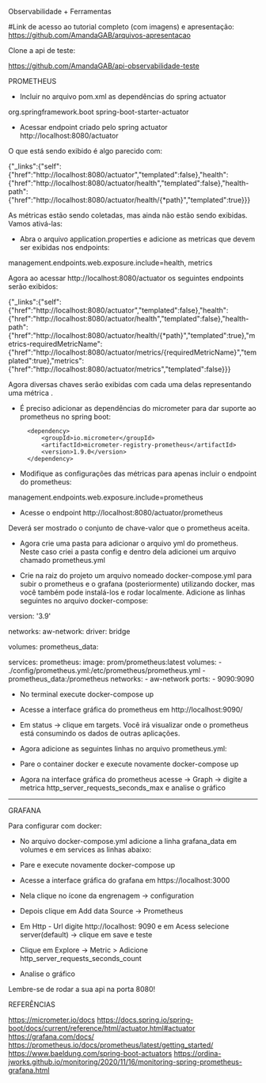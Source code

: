 Observabilidade + Ferramentas

#Link de acesso ao tutorial completo (com imagens) e apresentação: https://github.com/AmandaGAB/arquivos-apresentacao

Clone a api de teste:

https://github.com/AmandaGAB/api-observabilidade-teste

PROMETHEUS

- Incluir no arquivo pom.xml as dependências do spring actuator

<dependency>
  <groupId>org.springframework.boot</groupId>
  <artifactId>spring-boot-starter-actuator</artifactId>
</dependency>

- Acessar endpoint criado pelo spring actuator http://localhost:8080/actuator


O que está sendo exibido é algo parecido com:

{"_links":{"self":{"href":"http://localhost:8080/actuator","templated":false},"health":{"href":"http://localhost:8080/actuator/health","templated":false},"health-path":{"href":"http://localhost:8080/actuator/health/{*path}","templated":true}}}

As métricas estão sendo coletadas, mas ainda não estão sendo exibidas. Vamos ativá-las:

- Abra o arquivo application.properties e adicione as metricas que devem ser exibidas nos endpoints:

management.endpoints.web.exposure.include=health, metrics

Agora ao acessar http://localhost:8080/actuator os seguintes endpoints serão exibidos:

{"_links":{"self":{"href":"http://localhost:8080/actuator","templated":false},"health":{"href":"http://localhost:8080/actuator/health","templated":false},"health-path":{"href":"http://localhost:8080/actuator/health/{*path}","templated":true},"metrics-requiredMetricName":{"href":"http://localhost:8080/actuator/metrics/{requiredMetricName}","templated":true},"metrics":{"href":"http://localhost:8080/actuator/metrics","templated":false}}}

Agora diversas chaves serão exibidas com cada uma delas representando uma métrica .

- É preciso adicionar as dependências do micrometer para dar suporte ao prometheus no spring boot:

        <dependency>
            <groupId>io.micrometer</groupId>
            <artifactId>micrometer-registry-prometheus</artifactId>
            <version>1.9.0</version>
        </dependency>

- Modifique as configurações das métricas para apenas incluir o endpoint do prometheus:


management.endpoints.web.exposure.include=prometheus

- Acesse o endpoint http://localhost:8080/actuator/prometheus

Deverá ser mostrado o conjunto de chave-valor que o prometheus aceita.

- Agora crie uma pasta para adicionar o arquivo yml do prometheus. Neste caso criei a pasta config e dentro dela adicionei um arquivo chamado prometheus.yml

- Crie na raiz do projeto um arquivo nomeado docker-compose.yml para subir o prometheus e o grafana (posteriormente) utilizando docker, mas você também pode instalá-los e rodar localmente. Adicione as linhas seguintes no arquivo docker-compose:






version: '3.9'

networks:
 aw-network:
   driver: bridge

volumes:
 prometheus_data:

services:
 prometheus:
   image: prom/prometheus:latest
   volumes:
     - ./config/prometheus.yml:/etc/prometheus/prometheus.yml
     - prometheus_data:/prometheus
   networks:
     - aw-network
   ports:
     - 9090:9090


- No terminal execute docker-compose up

- Acesse a interface gráfica do prometheus em http://localhost:9090/

- Em status -> clique em targets. Você irá visualizar onde o prometheus está consumindo os dados de outras aplicações.

- Agora adicione as seguintes linhas no arquivo prometheus.yml:



- Pare o container docker e execute novamente docker-compose up

- Agora na interface gráfica do prometheus acesse -> Graph -> digite a metrica http_server_requests_seconds_max e analise o gráfico

-------------------------------------------------

GRAFANA

Para configurar com docker:
- No arquivo docker-compose.yml adicione a linha grafana_data  em volumes e em services as linhas abaixo:



- Pare e execute novamente docker-compose up
- Acesse a interface gráfica do grafana em https://localhost:3000 
- Nela clique no ícone da engrenagem -> configuration
- Depois clique em Add data Source -> Prometheus 
- Em Http - Url digite http://localhost: 9090 e em Acess selecione server(default) -> clique em save e teste
- Clique em Explore -> Metric > Adicione http_server_requests_seconds_count 

- Analise o gráfico

Lembre-se de rodar a sua api na porta 8080!





REFERÊNCIAS

https://micrometer.io/docs
https://docs.spring.io/spring-boot/docs/current/reference/html/actuator.html#actuator
https://grafana.com/docs/
https://prometheus.io/docs/prometheus/latest/getting_started/
https://www.baeldung.com/spring-boot-actuators
https://ordina-jworks.github.io/monitoring/2020/11/16/monitoring-spring-prometheus-grafana.html

